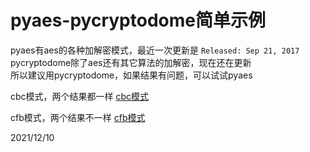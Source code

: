 # pyaes-pycryptodome简单示例

pyaes有aes的各种加解密模式，最近一次更新是 `Released: Sep 21, 2017`  
pycryptodome除了aes还有其它算法的加解密，现在还在更新  
所以建议用pycryptodome，如果结果有问题，可以试试pyaes  

cbc模式，两个结果都一样 [cbc模式](files/cbc_test.py)  

cfb模式，两个结果不一样 [cfb模式](files/cfb_test.py)  


2021/12/10  
